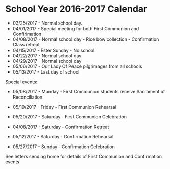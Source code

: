 # School Year 2016-2017 Calendar

  * 03/25/2017 - Normal school day. 
  * 04/01/2017 - Special meeting for both First Communion and Confirimation
  * 04/08/2017 - Normal school day - Rice bow collection - Confirmation Class retreat
  * 04/15/2017 - Ester Sunday - No school
  * 04/22/2017 - Normal school day
  * 04/29/2017 - Normal school day
  * 05/06/2017 - Our Lady Of Peace pilgrimages from all schools
  * 05/13/2017 - Last day of school

Special events:

  * 05/08/2017 - Monday - First Communion students receive Sacrament of Reconciliation
  * 05/19/2017 - Friday - First Communion Rehearsal
  * 05/20/2017 - Saturday - First Communion Celebration

  * 04/08/2017 - Saturday - Confirmation Retreat
  * 05/12/2017 - Saturday - Confirmation Rehearsal
  * 05/27/2017 - Sunday   - Confirmation Celebration

See letters sending home for details of  First Communion and Confirmation events
